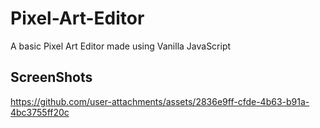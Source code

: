 # Pixel-Art-Editor
A basic Pixel Art Editor made using Vanilla JavaScript

## ScreenShots
https://github.com/user-attachments/assets/2836e9ff-cfde-4b63-b91a-4bc3755ff20c
